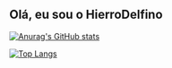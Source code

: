 ## Olá, eu sou o HierroDelfino

[![Anurag's GitHub stats](https://github-readme-stats.vercel.app/api?username=HierroDelfino&show_icons=true&theme=gruvbox)](https://github.com/anuraghazra/github-readme-stats)

[![Top Langs](https://github-readme-stats.vercel.app/api/top-langs/?username=HierroDelfino&theme=gruvbox)](https://github.com/anuraghazra/github-readme-stats)
